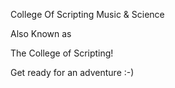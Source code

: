 College Of Scripting Music & Science

Also Known as

The College of Scripting!

Get ready for an adventure :-)

